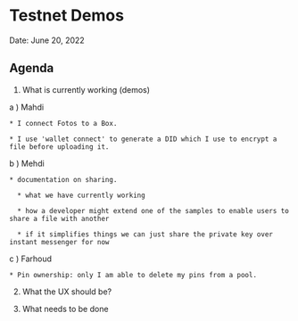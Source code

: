 # Testnet Demos

Date: June 20, 2022

## Agenda

1.  What is currently working (demos)

  a ) Mahdi

    * I connect Fotos to a Box.

    * I use 'wallet connect' to generate a DID which I use to encrypt a file before uploading it.

  b ) Mehdi

    * documentation on sharing.

      * what we have currently working

      * how a developer might extend one of the samples to enable users to share a file with another

      * if it simplifies things we can just share the private key over instant messenger for now


  c ) Farhoud

    * Pin ownership: only I am able to delete my pins from a pool.


2.  What the UX should be?

3.  What needs to be done
